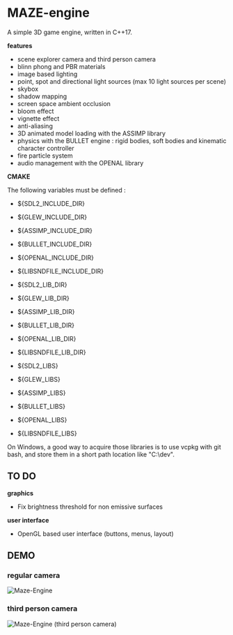 # MAZE-engine
A simple 3D game engine, written in C++17.

**features**
* scene explorer camera and third person camera
* blinn phong and PBR materials
* image based lighting
* point, spot and directional light sources (max 10 light sources per scene)
* skybox
* shadow mapping
* screen space ambient occlusion
* bloom effect
* vignette effect
* anti-aliasing
* 3D animated model loading with the ASSIMP library
* physics with the BULLET engine : rigid bodies, soft bodies and kinematic character controller
* fire particle system
* audio management with the OPENAL library

**CMAKE**

The following variables must be defined :

* ${SDL2\_INCLUDE\_DIR}
* ${GLEW\_INCLUDE\_DIR}
* ${ASSIMP\_INCLUDE\_DIR}
* ${BULLET\_INCLUDE\_DIR}
* ${OPENAL\_INCLUDE\_DIR}
* ${LIBSNDFILE\_INCLUDE\_DIR}

* ${SDL2\_LIB\_DIR}
* ${GLEW\_LIB\_DIR}
* ${ASSIMP\_LIB\_DIR}
* ${BULLET\_LIB\_DIR}
* ${OPENAL\_LIB\_DIR}
* ${LIBSNDFILE\_LIB\_DIR}

* ${SDL2\_LIBS}
* ${GLEW\_LIBS}
* ${ASSIMP\_LIBS}
* ${BULLET\_LIBS}
* ${OPENAL\_LIBS}
* ${LIBSNDFILE\_LIBS}

On Windows, a good way to acquire those libraries is to use vcpkg with git bash,
and store them in a short path location like "C:\dev".

## TO DO
**graphics**
* Fix brightness threshold for non emissive surfaces

**user interface**
* OpenGL based user interface (buttons, menus, layout)

## DEMO
### regular camera
![Maze-Engine](maze_engine.gif)
### third person camera
![Maze-Engine (third person camera)](third_person_camera.gif)

